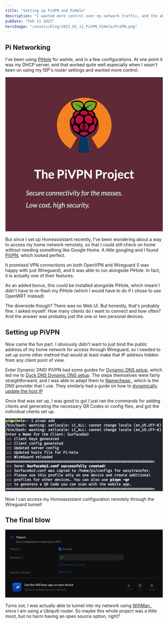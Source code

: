 ```yaml
---
title: "Setting up PiVPN and PiHole"
description: "I wanted more control over my network traffic, and the ability to tunnle"
pubDate: "Feb 11 2023"
heroImage: "/assets/blog/2023_02_11_PiVPN_PiHole/PiVPN.png"
---
```


## Pi Networking

I've been using [PiHole](https://pi-hole.net/) for awhile, and in a few configurations. At one point it was my DHCP server, and that worked quite well especially when I wasn't keen on using my ISP's router settings and wanted more control. 

![PiVPN](/assets/blog/2023_02_11_PiVPN_PiHole/PiVPN.png)

But since I set up Homeassistant recently, I've been wondering about a way to access my home network remotely, so that I could still check on home without needing something like Google Home. A little googling and I found [PiVPN](https://pivpn.io/), which looked perfect. 

It promised VPN connections on both OpenVPN and Wireguard (I was happy with just Wireguard), and it was able to run alongside PiHole. In fact, it is actually one of their features.

As an added bonus, this could be installed alongside PiHole, which meant I didn't have to re-flash my PiHole (which I would have to do if I chose to use OpenWRT instead)

The downside though? There was no Web UI. But honestly, that's probably fine. I asked myself: How many clients do I want to connect and how often? And the answer was probably just the one or two personal devices.

## Setting up PiVPN

Now came the fun part. I obviously didn't want to just bind the public address of my home network for access through Wireguard, so I needed to set up some other method that would at least make that IP address hidden from any client point of view. 

Enter Dynamic DNS! PiVPN had some guides for [Dynamic DNS setup](https://docs.pivpn.io/guides/dynamic-dns/), which led me to [Duck DNS Dynamic DNS setup](https://www.duckdns.org/install.jsp). The steps themselves were fairly straightforward, and I was able to adapt them to [ Namecheap ](v), which is the DNS provider that I use. They similarly had a guide on how to [dynamically update the host IP](https://www.namecheap.com/support/knowledgebase/article.aspx/29/11/how-to-dynamically-update-the-hosts-ip-with-an-http-request/)

Once that was set up, I was good to go! I just ran the commands for adding clients and generating the necessary QR Codes or config files, and got the individual clients set up. 

![PiVPN Add](/assets/blog/2023_02_11_PiVPN_PiHole/PiVPN_Add.png)

Now I can access my Homeassistant configuration remotely through the Wireguard tunnel!

## The final blow

![Wifiman](/assets/blog/2023_02_11_PiVPN_PiHole/Wifiman.png)

Turns out, I was actually able to tunnel into my network using [ WifiMan ](https://wifiman.com/), since I am using a Ubiquiti router. So maybe this whole project was a little moot, but no harm having an open source option, right? 

